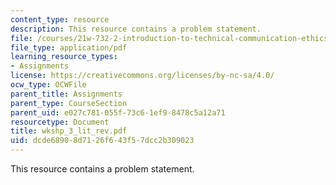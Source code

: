 ```yaml
---
content_type: resource
description: This resource contains a problem statement.
file: /courses/21w-732-2-introduction-to-technical-communication-ethics-in-science-and-technology-fall-2006/dcde68908d7126f643f57dcc2b309023_wkshp_3_lit_rev.pdf
file_type: application/pdf
learning_resource_types:
- Assignments
license: https://creativecommons.org/licenses/by-nc-sa/4.0/
ocw_type: OCWFile
parent_title: Assignments
parent_type: CourseSection
parent_uid: e027c781-055f-73c6-1ef9-8478c5a12a71
resourcetype: Document
title: wkshp_3_lit_rev.pdf
uid: dcde6890-8d71-26f6-43f5-7dcc2b309023
---
```

This resource contains a problem statement.
